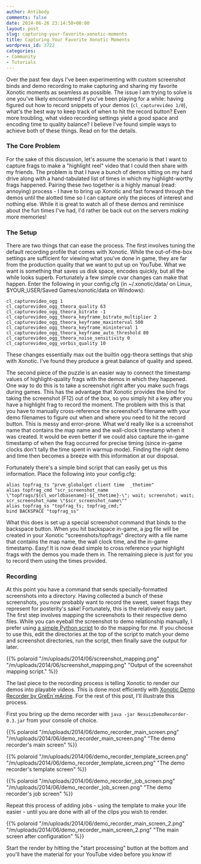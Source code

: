 ```yaml
---
author: Antibody
comments: false
date: 2014-06-26 23:14:58+00:00
layout: post
slug: capturing-your-favorite-xonotic-moments
title: Capturing Your Favorite Xonotic Moments
wordpress_id: 3722
categories:
- Community
- Tutorials
---
```


Over the past few days I've been experimenting with custom screenshot binds and demo recording to make capturing and sharing my favorite Xonotic moments as seamless as possible. The issue I am trying to solve is one you've likely encountered if you've been playing for a while: having figured out how to record snippets of your demos (`cl_capturevideo 1/0`), what's the best way to keep track of when to hit the record button? Even more troubling, what video recording settings yield a good space and encoding time to quality balance? I believe I've found simple ways to achieve both of these things. Read on for the details.

<!-- more -->

### The Core Problem

For the sake of this discussion, let's assume the scenario is that I want to capture frags to make a "highlight reel" video that I could then share with my friends. The problem is that I have a bunch of demos sitting on my hard drive along with a hand-tabulated list of times in which my highlight-worthy frags happened. Pairing these two together is a highly manual (read: annoying) process - I have to bring up Xonotic and fast forward through the demos until the alotted time so I can capture only the pieces of interest and nothing else. While it is great to watch all of these demos and reminisce about the fun times I've had, I'd rather be back out on the servers _making_ more memories!

### The Setup

There are two things that can ease the process. The first involves tuning the default recording profile that comes with Xonotic. While the out-of-the-box settings are sufficient for viewing what you've done in game, they are far from the production quality that we want to put up on YouTube. What we want is something that saves us disk space, encodes quickly, but all the while looks superb. Fortunately a few simple cvar changes can make that happen. Enter the following in your config.cfg (in ~/.xonotic/data/ on Linux, $YOUR_USER/Saved Games/xonotic/data on Windows):
    
```
cl_capturevideo_ogg 1
cl_capturevideo_ogg_theora_quality 63
cl_capturevideo_ogg_theora_bitrate -1
cl_capturevideo_ogg_theora_keyframe_bitrate_multiplier 2
cl_capturevideo_ogg_theora_keyframe_maxinterval 500
cl_capturevideo_ogg_theora_keyframe_mininterval 1
cl_capturevideo_ogg_theora_keyframe_auto_threshold 80
cl_capturevideo_ogg_theora_noise_sensitivity 0
cl_capturevideo_ogg_vorbis_quality 10
```

These changes essentially max out the builtin ogg-theora settings that ship with Xonotic. I've found they produce a great balance of quality and speed. 

The second piece of the puzzle is an easier way to connect the timestamp values of highlight-quality frags with the demos in which they happened. One way to do this is to take a screenshot right after you make such frags during games. This has the advantage that Xonotic provides the bind for taking the screenshot (F12) out of the box, so you simply hit a key after you have a highlight frag to record the moment. The problem with this is that you have to manually cross-reference the screenshot's filename with your demo filenames to figure out when and where you need to hit the record button. This is messy and error-prone. What we'd really like is a screenshot name that contains the map name and the wall-clock timestamp when it was created. It would be even better if we could also capture the in-game timestamp of when the frag occurred for precise timing (since in-game clocks don't tally the time spent in warmup mode). Finding the right demo and time then becomes a breeze with this information at our disposal.

Fortunately there's a simple bind script that can easily get us this information. Place the following into your config.cfg:

    alias topfrag_ts "prvm_globalget client time  _thetime"
    alias topfrag_cmd "scr_screenshot_name \"topfrags/${cl_worldbasename}-${_thetime}-\"; wait; screenshot; wait; scr_screenshot_name \"$scr_screenshot_name\""
    alias topfrag_ss "topfrag_ts; topfrag_cmd;"
    bind BACKSPACE "topfrag_ss"

What this does is set up a special screenshot command that binds to the backspace button. When you hit backspace in-game, a jpg file will be created in your Xonotic "screenshots/topfrags" directory with a file name that contains the map name, the wall clock time, and the in-game timestamp. Easy! It is now dead simple to cross reference your highlight frags with the demos you made them in. The remaining piece is just for you to record them using the times provided. 

### Recording

At this point you have a command that sends specially-formatted screenshots into a directory. Having collected a bunch of these screenshots, you now probably want to record the sweet, sweet frags they represent for posterity's sake! Fortunately, this is the relatively easy part. The first step involves mapping the screenshots to their respective demo files. While you can eyeball the screenshot to demo relationship manually, I prefer using [a simple Python script](http://antzucaro.com/uploads/2014/6/RecordingXonotic/screenshot_to_demo_second.py) to do the mapping for me. If you choose to use this, edit the directories at the top of the script to match your demo and screenshot directories, run the script, then finally save the output for later. 

{{% polaroid
  "/m/uploads/2014/06/screenshot_mapping.png"
  "/m/uploads/2014/06/screenshot_mapping.png"
  "Output of the screenshot mapping script."
%}}

The last piece to the recording process is telling Xonotic to render our demos into playable videos. This is done most efficiently with [Xonotic Demo Recorder by GreEn`mArine](http://forums.xonotic.org/showthread.php?tid=1447). For the rest of this post, I'll illustrate this process. 

First you bring up the demo recorder with `java -jar NexuizDemoRecorder-0.3.jar` from your console of choice.

{{% polaroid
  "/m/uploads/2014/06/demo_recorder_main_screen.png"
  "/m/uploads/2014/06/demo_recorder_main_screen.png"
  "The demo recorder's main screen"
%}}

{{% polaroid
  "/m/uploads/2014/06/demo_recorder_template_screen.png"
  "/m/uploads/2014/06/demo_recorder_template_screen.png"
  "The demo recorder's template screen"
%}}

{{% polaroid
  "/m/uploads/2014/06/demo_recorder_job_screen.png"
  "/m/uploads/2014/06/demo_recorder_job_screen.png"
  "The demo recorder's job screen"
%}}

Repeat this process of adding jobs - using the template to make your life easier - until you are done with all of the clips you wish to render. 

{{% polaroid
  "/m/uploads/2014/06/demo_recorder_main_screen_2.png"
  "/m/uploads/2014/06/demo_recorder_main_screen_2.png"
  "The main screen after configuration"
%}}

Start the render by hitting the "start processing" button at the bottom and you'll have the material for your YouTube video before you know it! 
